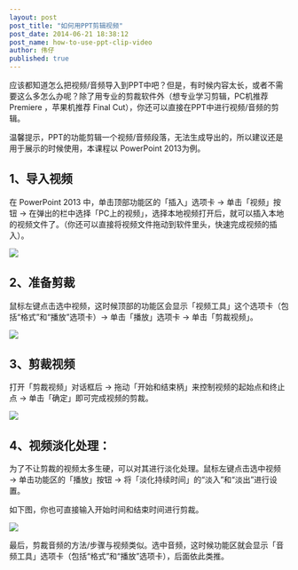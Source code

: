 ```yaml
---
layout: post
post_title: "如何用PPT剪辑视频"
post_date: 2014-06-21 18:38:12
post_name: how-to-use-ppt-clip-video
author: 伟仔
published: true
---
```

应该都知道怎么把视频/音频导入到PPT中吧？但是，有时候内容太长，或者不需要这么多怎么办呢？除了用专业的剪裁软件外（想专业学习剪辑，PC机推荐 Premiere ，苹果机推荐 Final Cut），你还可以直接在PPT中进行视频/音频的剪辑。

温馨提示，PPT的功能剪辑一个视频/音频段落，无法生成导出的，所以建议还是用于展示的时候使用，本课程以 PowerPoint 2013为例。

## 1、导入视频

在 PowerPoint 2013 中，单击顶部功能区的「插入」选项卡 → 单击「视频」按钮 → 在弹出的栏中选择「PC上的视频」，选择本地视频打开后，就可以插入本地的视频文件了。（你还可以直接将视频文件拖动到软件里头，快速完成视频的插入）。

![](http://mmbiz.qpic.cn/mmbiz/z3T1vlHdIXicsDQ4ib5VibmMPVv02oiablXsYCYlynQokFyY8TfdeaAkrVnXwdHscdW3JdZ0poAbNaH87ytJyMMUibQ/0)

## 2、准备剪裁

鼠标左键点击选中视频，这时候顶部的功能区会显示「视频工具」这个选项卡（包括“格式”和“播放”选项卡）→ 单击「播放」选项卡 → 单击「剪裁视频」。

![](http://mmbiz.qpic.cn/mmbiz/z3T1vlHdIXicsDQ4ib5VibmMPVv02oiablXswG2waSXicvRENfytt2nyzX8ZaJ1EJTEWicZ0ZIZReibNDYhXTG6k9n8Nw/0)

## 3、剪裁视频

打开「剪裁视频」对话框后 → 拖动「开始和结束柄」来控制视频的起始点和终止点 → 单击「确定」即可完成视频的剪裁。

![](http://mmbiz.qpic.cn/mmbiz/z3T1vlHdIXicsDQ4ib5VibmMPVv02oiablXsjZOeJjw1VM7CKsMM5sYVibDPdfArJUmY3aiaSfuibRhUyQNxofVeQYsOQ/0)

## 4、视频淡化处理：

为了不让剪裁的视频太多生硬，可以对其进行淡化处理。鼠标左键点击选中视频 → 单击功能区的「播放」按钮 → 将「淡化持续时间」的“淡入”和“淡出”进行设置。

如下图，你也可直接输入开始时间和结束时间进行剪裁。

![](http://mmbiz.qpic.cn/mmbiz/z3T1vlHdIXicsDQ4ib5VibmMPVv02oiablXsaxprWpq9ljzS02C4JPXF0xOWb2yJpaL7aSIhv2qB3rW21Y5PibH4LXg/0)

最后，剪裁音频的方法/步骤与视频类似。选中音频，这时候功能区就会显示「音频工具」选项卡（包括“格式”和“播放”选项卡），后面依此类推。